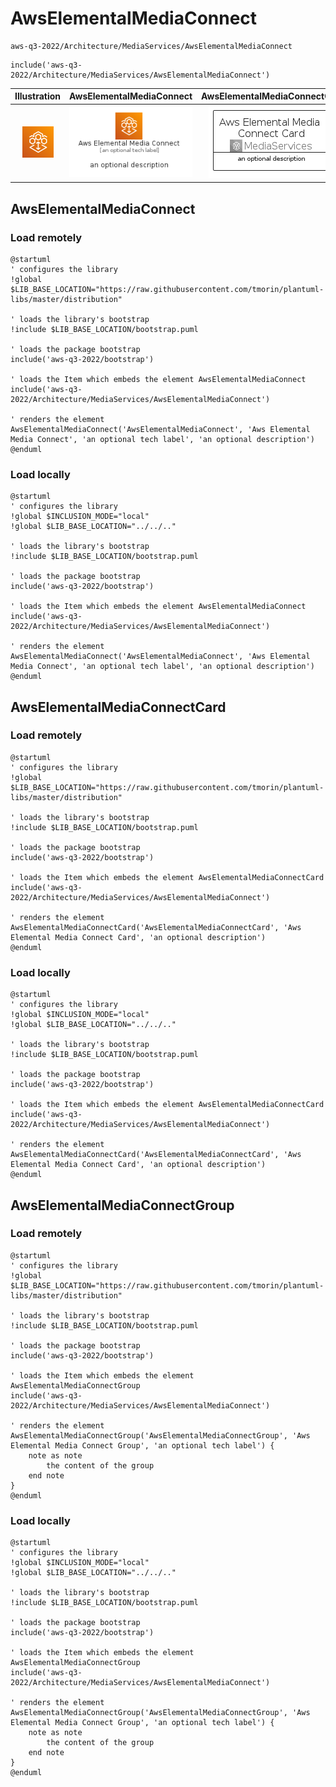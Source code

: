 # AwsElementalMediaConnect


```text
aws-q3-2022/Architecture/MediaServices/AwsElementalMediaConnect
```

```text
include('aws-q3-2022/Architecture/MediaServices/AwsElementalMediaConnect')
```



| Illustration | AwsElementalMediaConnect | AwsElementalMediaConnectCard | AwsElementalMediaConnectGroup |
| :---: | :---: | :---: | :---: |
| ![illustration for Illustration](../../../aws-q3-2022/Architecture/MediaServices/AwsElementalMediaConnect.png) | ![illustration for AwsElementalMediaConnect](../../../aws-q3-2022/Architecture/MediaServices/AwsElementalMediaConnect.Local.png) | ![illustration for AwsElementalMediaConnectCard](../../../aws-q3-2022/Architecture/MediaServices/AwsElementalMediaConnectCard.Local.png) | ![illustration for AwsElementalMediaConnectGroup](../../../aws-q3-2022/Architecture/MediaServices/AwsElementalMediaConnectGroup.Local.png) |




## AwsElementalMediaConnect

### Load remotely
```plantuml
@startuml
' configures the library
!global $LIB_BASE_LOCATION="https://raw.githubusercontent.com/tmorin/plantuml-libs/master/distribution"

' loads the library's bootstrap
!include $LIB_BASE_LOCATION/bootstrap.puml

' loads the package bootstrap
include('aws-q3-2022/bootstrap')

' loads the Item which embeds the element AwsElementalMediaConnect
include('aws-q3-2022/Architecture/MediaServices/AwsElementalMediaConnect')

' renders the element
AwsElementalMediaConnect('AwsElementalMediaConnect', 'Aws Elemental Media Connect', 'an optional tech label', 'an optional description')
@enduml
```

### Load locally
```plantuml
@startuml
' configures the library
!global $INCLUSION_MODE="local"
!global $LIB_BASE_LOCATION="../../.."

' loads the library's bootstrap
!include $LIB_BASE_LOCATION/bootstrap.puml

' loads the package bootstrap
include('aws-q3-2022/bootstrap')

' loads the Item which embeds the element AwsElementalMediaConnect
include('aws-q3-2022/Architecture/MediaServices/AwsElementalMediaConnect')

' renders the element
AwsElementalMediaConnect('AwsElementalMediaConnect', 'Aws Elemental Media Connect', 'an optional tech label', 'an optional description')
@enduml
```

## AwsElementalMediaConnectCard

### Load remotely
```plantuml
@startuml
' configures the library
!global $LIB_BASE_LOCATION="https://raw.githubusercontent.com/tmorin/plantuml-libs/master/distribution"

' loads the library's bootstrap
!include $LIB_BASE_LOCATION/bootstrap.puml

' loads the package bootstrap
include('aws-q3-2022/bootstrap')

' loads the Item which embeds the element AwsElementalMediaConnectCard
include('aws-q3-2022/Architecture/MediaServices/AwsElementalMediaConnect')

' renders the element
AwsElementalMediaConnectCard('AwsElementalMediaConnectCard', 'Aws Elemental Media Connect Card', 'an optional description')
@enduml
```

### Load locally
```plantuml
@startuml
' configures the library
!global $INCLUSION_MODE="local"
!global $LIB_BASE_LOCATION="../../.."

' loads the library's bootstrap
!include $LIB_BASE_LOCATION/bootstrap.puml

' loads the package bootstrap
include('aws-q3-2022/bootstrap')

' loads the Item which embeds the element AwsElementalMediaConnectCard
include('aws-q3-2022/Architecture/MediaServices/AwsElementalMediaConnect')

' renders the element
AwsElementalMediaConnectCard('AwsElementalMediaConnectCard', 'Aws Elemental Media Connect Card', 'an optional description')
@enduml
```

## AwsElementalMediaConnectGroup

### Load remotely
```plantuml
@startuml
' configures the library
!global $LIB_BASE_LOCATION="https://raw.githubusercontent.com/tmorin/plantuml-libs/master/distribution"

' loads the library's bootstrap
!include $LIB_BASE_LOCATION/bootstrap.puml

' loads the package bootstrap
include('aws-q3-2022/bootstrap')

' loads the Item which embeds the element AwsElementalMediaConnectGroup
include('aws-q3-2022/Architecture/MediaServices/AwsElementalMediaConnect')

' renders the element
AwsElementalMediaConnectGroup('AwsElementalMediaConnectGroup', 'Aws Elemental Media Connect Group', 'an optional tech label') {
    note as note
        the content of the group
    end note
}
@enduml
```

### Load locally
```plantuml
@startuml
' configures the library
!global $INCLUSION_MODE="local"
!global $LIB_BASE_LOCATION="../../.."

' loads the library's bootstrap
!include $LIB_BASE_LOCATION/bootstrap.puml

' loads the package bootstrap
include('aws-q3-2022/bootstrap')

' loads the Item which embeds the element AwsElementalMediaConnectGroup
include('aws-q3-2022/Architecture/MediaServices/AwsElementalMediaConnect')

' renders the element
AwsElementalMediaConnectGroup('AwsElementalMediaConnectGroup', 'Aws Elemental Media Connect Group', 'an optional tech label') {
    note as note
        the content of the group
    end note
}
@enduml
```


